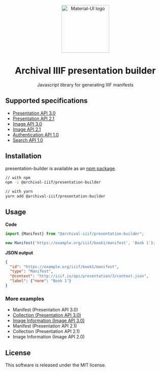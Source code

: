 <p align="center">
  <a href="https://material-ui.com/" rel="noopener" target="_blank"><img width="150" src="https://archival-iiif.github.io/logos/iiif.png" alt="Material-UI logo"></a>
</p>

<h1 align="center">Archival IIIF presentation builder</h1>

<div align="center">Javascript library for generating IIIF manifests</div>


## Supported specifications

* [Presentation API 3.0](https://iiif.io/api/presentation/3.0/)
* [Presentation API 2.1](https://iiif.io/api/presentation/2.1/)
* [Image API 3.0](https://iiif.io/api/image/3.0/)
* [Image API 2.1](https://iiif.io/api/image/2.1/)
* [Authentication API 1.0](https://iiif.io/api/auth/1.0/)
* [Search API 1.0](https://iiif.io/api/search/1.0/)

## Installation

presentation-builder is available as an [npm package](https://www.npmjs.com/package/@archival-iiif/presentation-builder).

```sh
// with npm
npm -i @archival-iiif/presentation-builder

// with yarn
yarn add @archival-iiif/presentation-builder
```

## Usage

**Code**

```typescript
import {Manifest} from "@archival-iiif/presentation-builder";

new Manifest('https://example.org/iiif/book1/manifest', 'Book 1');
```

**JSON output**

```json
{
  "id": "https://example.org/iiif/book1/manifest", 
  "type": "Manifest",
  "@context": "http://iiif.io/api/presentation/3/context.json",
  "label": {"none": "Book 1"}
}
```

### More examples

* Manifest (Presentation API 3.0)
* [Collection (Presentation API 3.0)](https://github.com/archival-IIIF/presentation-builder/blob/master/doc/examples/collection-v3.md)
* [Image Information (Image API 3.0)](https://github.com/archival-IIIF/presentation-builder/blob/master/doc/examples/image-v3.md)
* Manifest (Presentation API 2.1)
* Collection (Presentation API 2.1)
* Image Information (Image API 2.0)

## License

This software is released under the MIT license.
